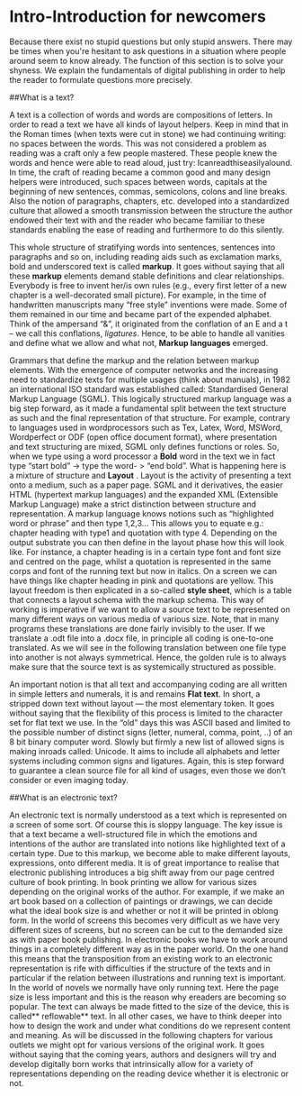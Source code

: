 # Intro-Introduction for newcomers

Because there exist no stupid questions but only stupid answers. There may be times when you're hesitant to ask questions in a situation where people around seem to know already. The function of this section is to solve your shyness. We explain the fundamentals of digital publishing in order to help the reader to formulate questions more precisely. 

##What is a text?

A text is a collection of words and words are compositions of letters. In order to read a text we have all kinds of layout helpers. Keep in mind that in the Roman times (when texts were cut in stone) we had continuing writing: no spaces between the words. This was not considered a problem as reading was a craft only a few people mastered. These people knew the words and hence were able to read aloud, just try: Icanreadthiseasilyalound. In time, the craft of reading became a common good and many design helpers were introduced, such spaces between words, capitals at the beginning of new sentences, commas, semicolons, colons and line breaks. Also the notion of paragraphs, chapters, etc. developed into a standardized culture that allowed a smooth transmission between the structure the author endowed their text with and the reader who became familiar to these standards enabling the ease of reading and furthermore to do this silently. 

This whole structure of stratifying words into sentences, sentences into paragraphs and so on, including reading aids such as exclamation marks, bold and underscored text is called **markup**. It goes without saying
that all these **markup** elements demand stable definitions and clear relationships. Everybody is free to invent her/is own rules (e.g., every first letter of a new chapter is a well-decorated small picture). For example, in the time of handwritten manuscripts many “free style” inventions were made. Some of them remained in our time and became part of the expended alphabet. Think of the ampersand “&”, it originated from the conflation of an E and a t – we call this conflations, *ligatures*. Hence,
to be able to handle all vanities and define what we allow and what not, **Markup languages** emerged. 


Grammars that define the markup and the relation between markup elements. With the emergence of computer networks and the increasing need to standardize texts for multiple
usages (think about manuals), in 1982 an international ISO standard was established called: Standardised General Markup Language (SGML). This logically structured markup language was a big step forward, as it made a fundamental split between the text structure as such and the final
representation of that structure. For example, contrary to languages used in wordprocessors such as Tex, Latex, Word, MSWord, Wordperfect or ODF (open office document format), where presentation and text structuring are mixed, SGML only defines functions or roles. So, when we type using a word processor a **Bold** word in the text we in fact type “start bold” -\> type the word- \> “end bold”. What is happening here is a mixture of
structure and **Layout** . Layout is the activity of presenting a text onto a medium, such as a paper page. SGML and it derivatives, the easier HTML (hypertext markup languages) and the expanded XML (Extensible Markup Language) make a strict distinction between structure and
representation. A markup language knows notions such as “highlighted word or phrase” and then type 1,2,3... This allows you to equate e.g.: chapter heading with type1 and quotation with type 4. Depending on the output substrate you can then define in the layout phase how this will look like. For instance, a chapter heading is in a certain type font and font size and centred on the page, whilst a quotation is represented in the same corps and font of the running text but now in italics. On a screen we can have things like chapter heading in pink and
quotations are yellow. This layout freedom is then explicated in a so-called **style sheet**, which is a table that connects a layout schema with the markup schema. This way of working is imperative if we want to allow a source text to be represented on many different ways on various media of various size. Note, that in many programs these translations are done fairly invisibly to the user. If we translate a .odt file into a .docx file, in principle all coding is one-to-one translated. As we will see in the following translation between one file
type into another is not always symmetrical. Hence, the golden rule is to always make sure that the source text is as systemically structured as possible.

An important notion is that all text and accompanying coding are all written in simple letters and numerals, it is and remains **Flat text**. In short, a stripped down text without layout — the most elementary token. It goes without saying that the flexibility of this process is limited to the character set for flat text we use. In the “old” days this was ASCII based and limited to the possible number of distinct signs (letter,
numeral, comma, point, ..) of an 8 bit binary computer word. Slowly but firmly a new list of allowed signs is making inroads called: Unicode. It aims to include all alphabets and letter systems including common signs and ligatures. Again, this is step forward to guarantee a clean source file for all kind of usages, even those we don’t consider or even imaging today.

##What is an electronic text?

An electronic text is normally understood as a text which is represented on a screen of some sort. Of course this is sloppy language. The key issue is that a text became a well-structured file in which the emotions and intentions of the author are translated into notions like
highlighted text of a certain type. Due to this markup, we become able to make different layouts, expressions, onto different media. It is of great importance to realise that electronic publishing introduces a big shift away from our page centred culture of book printing. In book
printing we allow for various sizes depending on the original works of the author. For example, if we make an art book based on a collection of paintings or drawings, we can decide what the ideal book size is and whether or not it will be printed in oblong form. In the world of screens this becomes very difficult as we have very different sizes of screens, but no screen can be cut to the demanded size as with paper book publishing. In electronic books we have to work around things in a completely different way as in the paper world. On the one hand this means that the transposition from an existing work to an electronic representation is rife with difficulties if the structure of the texts
and in particular if the relation between illustrations and running text is important. In the world of novels we normally have only running text. Here the page size is less important and this is the reason why ereaders
are becoming so popular. The text can always be made fitted to the size of the device, this is called** reflowable** text. In all other cases, we have to think deeper into how to design the work and under what conditions do we represent content and meaning. As will be discussed in the following chapters for various outlets we might opt for various versions of the original work. It goes without saying that the coming years, authors and designers will try and develop digitally born works that intrinsically allow for a variety of representations depending on the reading device whether it is electronic
or not.

